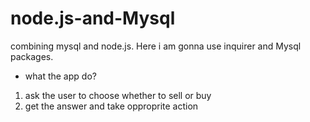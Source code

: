 # node.js-and-Mysql
combining mysql and node.js. Here i am gonna use inquirer and Mysql packages.
* what the app do?
1. ask the user to choose whether to sell or buy
2. get the answer and take opproprite action 
